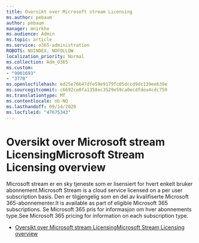 ```yaml
---
title: Oversikt over Microsoft stream Licensing
ms.author: pebaum
author: pebaum
manager: mnirkhe
ms.audience: Admin
ms.topic: article
ms.service: o365-administration
ROBOTS: NOINDEX, NOFOLLOW
localization_priority: Normal
ms.collection: Adm_O365
ms.custom:
- "9001693"
- "3770"
ms.openlocfilehash: ed25e76647dfe59e9179fc05dccd9dc139ee639e
ms.sourcegitcommit: c6692ce0fa1358ec3529e59ca0ecdfdea4cdc759
ms.translationtype: MT
ms.contentlocale: nb-NO
ms.lasthandoff: 09/14/2020
ms.locfileid: "47675343"
---
```

# <a name="microsoft-stream-licensing-overview"></a><span data-ttu-id="e4b91-102">Oversikt over Microsoft stream Licensing</span><span class="sxs-lookup"><span data-stu-id="e4b91-102">Microsoft Stream Licensing overview</span></span>

<span data-ttu-id="e4b91-103">Microsoft stream er en sky tjeneste som er lisensiert for hvert enkelt bruker abonnement.</span><span class="sxs-lookup"><span data-stu-id="e4b91-103">Microsoft Stream is a cloud service licensed on a per user subscription basis.</span></span> <span data-ttu-id="e4b91-104">Den er tilgjengelig som en del av kvalifiserte Microsoft 365-abonnementer.</span><span class="sxs-lookup"><span data-stu-id="e4b91-104">It is available as part of eligible Microsoft 365 subscriptions.</span></span> <span data-ttu-id="e4b91-105">Se Microsoft 365 pris for informasjon om hver abonnements type.</span><span class="sxs-lookup"><span data-stu-id="e4b91-105">See Microsoft 365 pricing for information on each subscription type.</span></span>

- [<span data-ttu-id="e4b91-106">Oversikt over Microsoft stream Licensing</span><span class="sxs-lookup"><span data-stu-id="e4b91-106">Microsoft Stream Licensing overview</span></span>](https://docs.microsoft.com/stream/license-overview)